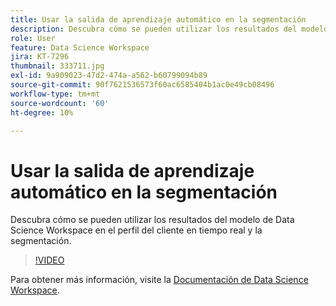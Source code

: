 ```yaml
---
title: Usar la salida de aprendizaje automático en la segmentación
description: Descubra cómo se pueden utilizar los resultados del modelo de Data Science Workspace en el perfil del cliente en tiempo real y la segmentación.
role: User
feature: Data Science Workspace
jira: KT-7296
thumbnail: 333711.jpg
exl-id: 9a909023-47d2-474a-a562-b60799094b89
source-git-commit: 90f7621536573f60ac6585404b1ac0e49cb08496
workflow-type: tm+mt
source-wordcount: '60'
ht-degree: 10%

---
```


# Usar la salida de aprendizaje automático en la segmentación

Descubra cómo se pueden utilizar los resultados del modelo de Data Science Workspace en el perfil del cliente en tiempo real y la segmentación.

>[!VIDEO](https://video.tv.adobe.com/v/333711)

Para obtener más información, visite la [Documentación de Data Science Workspace](https://experienceleague.adobe.com/docs/experience-platform/data-science-workspace/home.html?lang=es).
